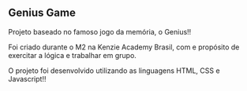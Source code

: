 ## Genius Game

Projeto baseado no famoso jogo da memória, o Genius!!

Foi criado durante o M2 na Kenzie Academy Brasil, com e propósito de 
exercitar a lógica e trabalhar em grupo.

O projeto foi desenvolvido utilizando as linguagens HTML, CSS e Javascript!!